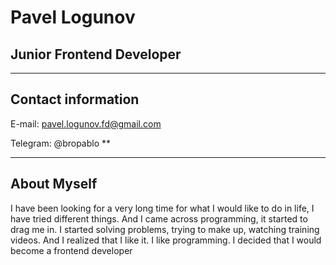  Pavel Logunov 
=====

Junior Frontend Developer
---
____
Contact information
---
E-mail: pavel.logunov.fd@gmail.com

Telegram: @bropablo **
___
About Myself
---
I have been looking for a very long time for what I would like to do in life, I have tried different things. And I came across programming, it started to drag me in. I started solving problems, trying to make up, watching training videos. And I realized that I like it. I like programming. I decided that I would become a frontend developer
